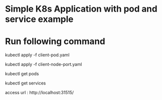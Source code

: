 # Simple K8s Application with pod and service example

# Run following command #

kubectl apply -f client-pod.yaml

kubectl apply -f client-node-port.yaml

kubectl get pods

kubectl get services

access url : http://localhost:31515/

